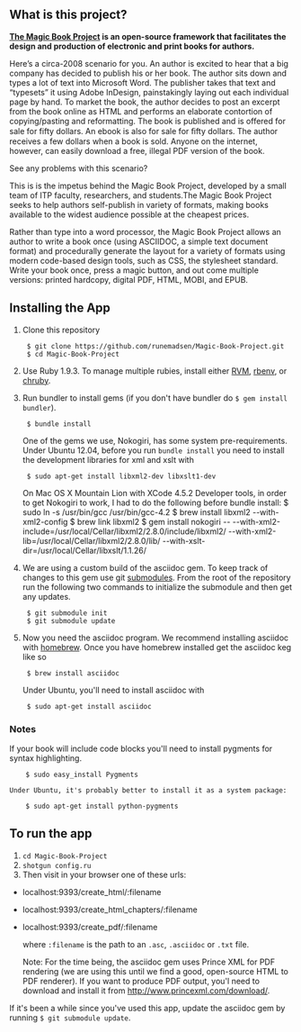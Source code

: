 ## What is this project?

**[The Magic Book Project](https://github.com/runemadsen/Magic-Book-Project) is an open-source framework that facilitates the design and production of electronic and print books for authors.**

Here’s a circa-2008 scenario for you.  An author is excited to hear that a big company has decided to publish his or her book. The author sits down and types a lot of text into Microsoft Word.  The publisher takes that text and “typesets” it using Adobe InDesign, painstakingly laying out each individual page by hand. To market the book, the author decides to post an 
excerpt from the book online as HTML and performs an elaborate contortion of copying/pasting and reformatting.   The book is published and is offered for sale for fifty dollars.  An ebook is also for sale for ﬁfty dollars.  The author receives a few dollars when a book is sold.  Anyone on the internet, however, can easily download a free, illegal PDF version of the book.

See any problems with this scenario?

This is is the impetus behind the Magic Book Project, developed by a small team of ITP faculty, researchers, and students.The Magic Book Project seeks to help authors self-publish in variety of formats, making books available to the widest audience possible at the cheapest prices.

Rather than type into a word processor, the Magic Book Project allows an author to write a book once (using ASCIIDOC, a simple text document format) and procedurally generate the layout for a variety of formats using modern code-based design tools, such as CSS, the stylesheet standard.   Write your book once, press a magic button, and out come multiple versions: printed hardcopy, digital PDF, HTML, MOBI, and EPUB.


## Installing the App

1. Clone this repository

        $ git clone https://github.com/runemadsen/Magic-Book-Project.git
        $ cd Magic-Book-Project

2. Use Ruby 1.9.3. To manage multiple rubies, install either [RVM](https://rvm.io//), [rbenv](https://github.com/sstephenson/rbenv), or [chruby](https://github.com/postmodern/chruby).
3. Run bundler to install gems (if you don't have bundler do `$ gem install bundler`).

        $ bundle install

   One of the gems we use, Nokogiri, has some system pre-requirements. Under Ubuntu 12.04, before you run `bundle install` you need to install the development libraries for xml and xslt with 

        $ sudo apt-get install libxml2-dev libxslt1-dev

   On Mac OS X Mountain Lion with XCode 4.5.2 Developer tools, in order to get Nokogiri to work, I had to do the following before bundle install:
        $ sudo ln -s /usr/bin/gcc /usr/bin/gcc-4.2
        $ brew install libxml2 --with-xml2-config
        $ brew link libxml2
        $ gem install nokogiri -- --with-xml2-include=/usr/local/Cellar/libxml2/2.8.0/include/libxml2/ --with-xml2-lib=/usr/local/Cellar/libxml2/2.8.0/lib/ --with-xslt-dir=/usr/local/Cellar/libxslt/1.1.26/

4. We are using a custom build of the asciidoc gem. To keep track of changes to
this gem use git [submodules](http://git-scm.com/book/en/Git-Tools-Submodules).
From the root of the repository run the following two commands to initialize
the submodule and then get any updates.

        $ git submodule init
        $ git submodule update

5. Now you need the asciidoc program. We recommend installing asciidoc with
[homebrew](http://mxcl.github.com/homebrew/). Once you have homebrew installed
get the asciidoc keg like so

        $ brew install asciidoc

    Under Ubuntu, you'll need to install asciidoc with

        $ sudo apt-get install asciidoc

### Notes

If your book will include code blocks you'll need to install pygments for
syntax highlighting.

        $ sudo easy_install Pygments

    Under Ubuntu, it's probably better to install it as a system package:

        $ sudo apt-get install python-pygments

## To run the app

1. `cd Magic-Book-Project`
2. `shotgun config.ru`
3. Then visit in your browser one of these urls: 

 * localhost:9393/create_html/:filename 
 * localhost:9393/create_html_chapters/:filename
 * localhost:9393/create_pdf/:filename

   where `:filename` is the path to an `.asc`, `.asciidoc` or `.txt` file.

   Note: For the time being, the asciidoc gem uses Prince XML for PDF
   rendering (we are using this until we find a good, open-source HTML to PDF
   renderer). If you want to produce PDF output, you'l need to download and
   install it from http://www.princexml.com/download/.

If it's been a while since you've used this app, update the asciidoc gem by
running `$ git submodule update`.

